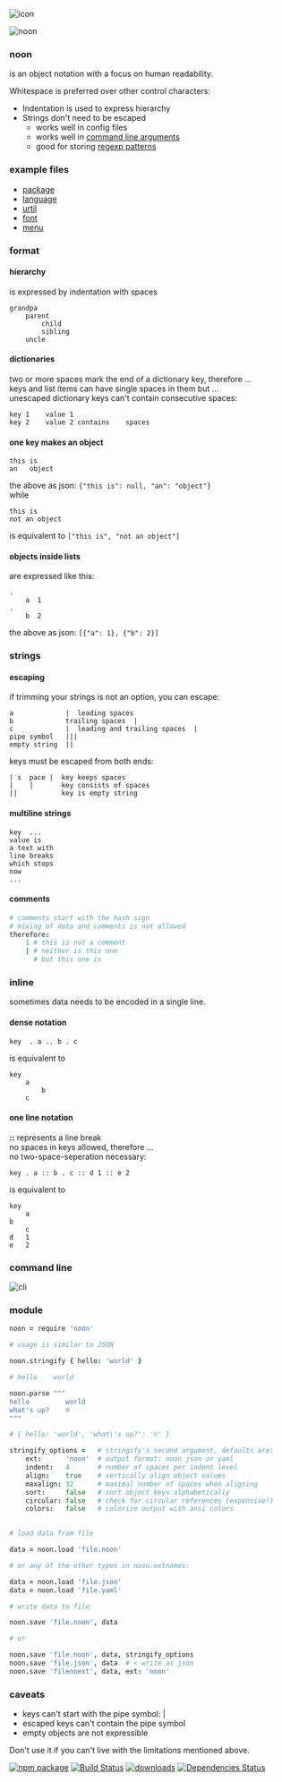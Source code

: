 
![icon](./img/icon.png)

![noon](./img/noon.png)

### noon

is an object notation with a focus on human readability.

Whitespace is preferred over other control characters:

- Indentation is used to express hierarchy
- Strings don't need to be escaped
    - works well in config files
    - works well in [command line arguments](https://github.com/monsterkodi/colorcat/blob/master/test/test.sh)
    - good for storing [regexp patterns](https://github.com/monsterkodi/ko/blob/master/syntax/ko.noon)
    
### example files

* [package](https://github.com/monsterkodi/noon/blob/master/package.noon)
* [language](https://github.com/monsterkodi/language-noon/blob/master/grammars/noon.noon)
* [urtil](https://github.com/monsterkodi/urtil/blob/gh-pages/examples/example)
* [font](https://github.com/monsterkodi/salter/blob/master/font.noon)
* [menu](https://github.com/monsterkodi/kaligraf/blob/master/coffee/menu.noon)

### format

#### hierarchy

is expressed by indentation with spaces

```
grandpa
    parent
        child
        sibling
    uncle
```

#### dictionaries

two or more spaces mark the end of a dictionary key, therefore ...  
keys and list items can have single spaces in them but ...  
unescaped dictionary keys can't contain consecutive spaces:

```
key 1    value 1
key 2    value 2 contains    spaces
```   

#### one key makes an object

```
this is
an   object
```

the above as json: `{"this is": null, "an": "object"}`  
while 

```
this is
not an object
``` 

is equivalent to `["this is", "not an object"]`

#### objects inside lists 

are expressed like this:
```
.
    a  1
.
    b  2
```
the above as json: `[{"a": 1}, {"b": 2}]`

### strings

#### escaping

if trimming your strings is not an option, you can escape:

```
a             |  leading spaces
b             trailing spaces  |
c             |  leading and trailing spaces  |
pipe symbol   |||
empty string  ||
```     

keys must be escaped from both ends:

```
| s  pace |  key keeps spaces
|    |       key consists of spaces
||           key is empty string
```   

#### multiline strings

```
key  ...
value is
a text with
line breaks
which stops
now
...  
```

#### comments

```coffeescript
# comments start with the hash sign
# mixing of data and comments is not allowed
therefore:
    1 # this is not a comment
    | # neither is this one
      # but this one is 
```

### inline

sometimes data needs to be encoded in a single line. 

#### dense notation

```
key  . a .. b . c
```

is equivalent to

```
key
    a
        b
    c
```

#### one line notation

**::** represents a line break  
no spaces in keys allowed, therefore ...  
no two-space-seperation necessary:

```
key . a :: b . c :: d 1 :: e 2
```

is equivalent to

```
key
    a
b
    c
d   1
e   2
```

### command line

![cli](./img/cli.png)

### module

```coffeescript
noon = require 'noon'

# usage is similar to JSON 

noon.stringify { hello: 'world' }

# hello    world

noon.parse """
hello         world
what's up?    ☺
"""

# { hello: 'world', 'what\'s up?': '☺' }

stringify_options =   # stringify's second argument, defaults are: 
    ext:      'noon'  # output format: noon json or yaml
    indent:   4       # number of spaces per indent level
    align:    true    # vertically align object values
    maxalign: 32      # maximal number of spaces when aligning
    sort:     false   # sort object keys alphabetically
    circular: false   # check for circular references (expensive!)
    colors:   false   # colorize output with ansi colors
    
```

```coffeescript
# load data from file 

data = noon.load 'file.noon' 

# or any of the other types in noon.extnames:

data = noon.load 'file.json'
data = noon.load 'file.yaml'

```

```coffeescript
# write data to file

noon.save 'file.noon', data

# or

noon.save 'file.noon', data, stringify_options
noon.save 'file.json', data  # < write as json
noon.save 'filenoext', data, ext: 'noon'

```

### caveats

- keys can't start with the pipe symbol: |
- escaped keys can't contain the pipe symbol
- empty objects are not expressible

Don't use it if you can't live with the limitations mentioned above.  

[![npm package][npm-image]][npm-url] 
[![Build Status][travis-image]][travis-url] 
[![downloads][downloads-image]][downloads-url] 
[![Dependencies Status][david-image]][david-url]

[npm-image]:https://img.shields.io/npm/v/noon.svg
[npm-url]:http://npmjs.org/package/noon
[travis-image]:https://travis-ci.org/monsterkodi/noon.svg?branch=master
[travis-url]:https://travis-ci.org/monsterkodi/noon
[david-image]:https://david-dm.org/monsterkodi/noon/status.svg
[david-url]:https://david-dm.org/monsterkodi/noon
[downloads-image]:https://img.shields.io/npm/dm/noon.svg
[downloads-url]:http://npmjs.org/package/noon
